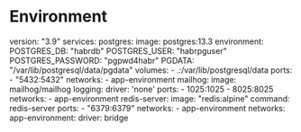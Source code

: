 Environment
=========================

version: "3.9"
services:
  postgres:
    image: postgres:13.3
    environment:
      POSTGRES_DB: "habrdb"
      POSTGRES_USER: "habrpguser"
      POSTGRES_PASSWORD: "pgpwd4habr"
      PGDATA: "/var/lib/postgresql/data/pgdata"
    volumes:
      - .:/var/lib/postgresql/data
    ports:
      - "5432:5432"
    networks:
      - app-environment
  mailhog:
    image: mailhog/mailhog
    logging:
      driver: 'none' 
    ports:
      - 1025:1025
      - 8025:8025 
    networks:
      - app-environment
  redis-server:
    image: "redis:alpine"
    command: redis-server
    ports:
      - "6379:6379"
    networks:
      - app-environment
networks:
  app-environment:
    driver: bridge